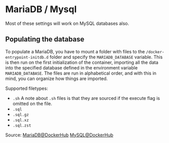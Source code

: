 # MariaDB / Mysql

Most of these settings will work on MySQL databases also.

## Populating the database

To populate a MariaDB, you have to mount a folder with files to the `/docker-entrypoint-initdb.d` folder and specify the `MARIADB_DATABASE` variable.
This is then run on the first initialization of the container, importing all the data into the specified database defined in the environment variable `MARIADB_DATABASE`.
The files are run in alphabetical order, and with this in mind, you can organize how things are imported.

Supported filetypes:

- `.sh`
  A note about `.sh` files is that they are sourced if the execute flag is omitted on the file.
- `.sql`
- `.sql.gz`
- `.sql.xz`
- `.sql.zst`

Source:
[MariaDB@DockerHub](https://hub.docker.com/_/mariadb)
[MySQL@DockerHub](https://hub.docker.com/_/mysql)